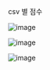 csv 별 점수 

![image](https://user-images.githubusercontent.com/79087937/123805501-15f20080-d929-11eb-97e8-9edb6b680d98.png)

![image](https://user-images.githubusercontent.com/79087937/120923966-5389b200-c70c-11eb-9370-1d48fbd04589.png)

![image](https://user-images.githubusercontent.com/79087937/120923976-5dabb080-c70c-11eb-9d36-a970a3e00e1b.png)
